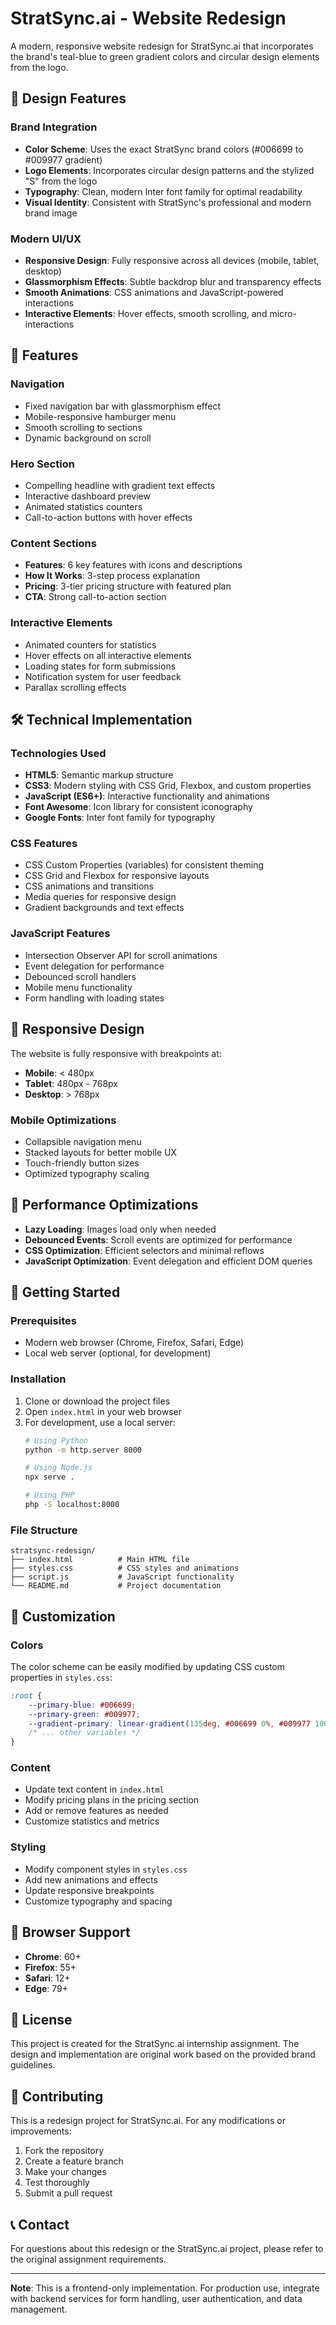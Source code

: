 # StratSync.ai - Website Redesign

A modern, responsive website redesign for StratSync.ai that incorporates the brand's teal-blue to green gradient colors and circular design elements from the logo.

## 🎨 Design Features

### Brand Integration
- **Color Scheme**: Uses the exact StratSync brand colors (#006699 to #009977 gradient)
- **Logo Elements**: Incorporates circular design patterns and the stylized "S" from the logo
- **Typography**: Clean, modern Inter font family for optimal readability
- **Visual Identity**: Consistent with StratSync's professional and modern brand image

### Modern UI/UX
- **Responsive Design**: Fully responsive across all devices (mobile, tablet, desktop)
- **Glassmorphism Effects**: Subtle backdrop blur and transparency effects
- **Smooth Animations**: CSS animations and JavaScript-powered interactions
- **Interactive Elements**: Hover effects, smooth scrolling, and micro-interactions

## 🚀 Features

### Navigation
- Fixed navigation bar with glassmorphism effect
- Mobile-responsive hamburger menu
- Smooth scrolling to sections
- Dynamic background on scroll

### Hero Section
- Compelling headline with gradient text effects
- Interactive dashboard preview
- Animated statistics counters
- Call-to-action buttons with hover effects

### Content Sections
- **Features**: 6 key features with icons and descriptions
- **How It Works**: 3-step process explanation
- **Pricing**: 3-tier pricing structure with featured plan
- **CTA**: Strong call-to-action section

### Interactive Elements
- Animated counters for statistics
- Hover effects on all interactive elements
- Loading states for form submissions
- Notification system for user feedback
- Parallax scrolling effects

## 🛠️ Technical Implementation

### Technologies Used
- **HTML5**: Semantic markup structure
- **CSS3**: Modern styling with CSS Grid, Flexbox, and custom properties
- **JavaScript (ES6+)**: Interactive functionality and animations
- **Font Awesome**: Icon library for consistent iconography
- **Google Fonts**: Inter font family for typography

### CSS Features
- CSS Custom Properties (variables) for consistent theming
- CSS Grid and Flexbox for responsive layouts
- CSS animations and transitions
- Media queries for responsive design
- Gradient backgrounds and text effects

### JavaScript Features
- Intersection Observer API for scroll animations
- Event delegation for performance
- Debounced scroll handlers
- Mobile menu functionality
- Form handling with loading states

## 📱 Responsive Design

The website is fully responsive with breakpoints at:
- **Mobile**: < 480px
- **Tablet**: 480px - 768px
- **Desktop**: > 768px

### Mobile Optimizations
- Collapsible navigation menu
- Stacked layouts for better mobile UX
- Touch-friendly button sizes
- Optimized typography scaling

## 🎯 Performance Optimizations

- **Lazy Loading**: Images load only when needed
- **Debounced Events**: Scroll events are optimized for performance
- **CSS Optimization**: Efficient selectors and minimal reflows
- **JavaScript Optimization**: Event delegation and efficient DOM queries

## 🚀 Getting Started

### Prerequisites
- Modern web browser (Chrome, Firefox, Safari, Edge)
- Local web server (optional, for development)

### Installation
1. Clone or download the project files
2. Open `index.html` in your web browser
3. For development, use a local server:
   ```bash
   # Using Python
   python -m http.server 8000
   
   # Using Node.js
   npx serve .
   
   # Using PHP
   php -S localhost:8000
   ```

### File Structure
```
stratsync-redesign/
├── index.html          # Main HTML file
├── styles.css          # CSS styles and animations
├── script.js           # JavaScript functionality
└── README.md           # Project documentation
```

## 🎨 Customization

### Colors
The color scheme can be easily modified by updating CSS custom properties in `styles.css`:

```css
:root {
    --primary-blue: #006699;
    --primary-green: #009977;
    --gradient-primary: linear-gradient(135deg, #006699 0%, #009977 100%);
    /* ... other variables */
}
```

### Content
- Update text content in `index.html`
- Modify pricing plans in the pricing section
- Add or remove features as needed
- Customize statistics and metrics

### Styling
- Modify component styles in `styles.css`
- Add new animations and effects
- Update responsive breakpoints
- Customize typography and spacing

## 🔧 Browser Support

- **Chrome**: 60+
- **Firefox**: 55+
- **Safari**: 12+
- **Edge**: 79+

## 📄 License

This project is created for the StratSync.ai internship assignment. The design and implementation are original work based on the provided brand guidelines.

## 🤝 Contributing

This is a redesign project for StratSync.ai. For any modifications or improvements:

1. Fork the repository
2. Create a feature branch
3. Make your changes
4. Test thoroughly
5. Submit a pull request

## 📞 Contact

For questions about this redesign or the StratSync.ai project, please refer to the original assignment requirements.

---

**Note**: This is a frontend-only implementation. For production use, integrate with backend services for form handling, user authentication, and data management. 